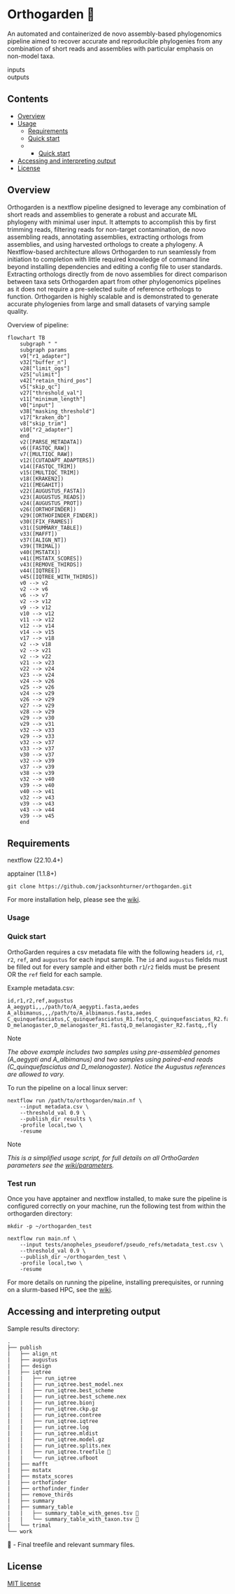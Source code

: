 # Orthogarden :seedling:

An automated and containerized de novo assembly-based phylogenomics pipeline aimed to recover accurate and reproducible phylogenies from any combination of short reads and assemblies with particular emphasis on non-model taxa.

inputs  
outputs  

## Contents
- [Overview](#Overview)
- [Usage](#Usage)
  - [Requirements](#Requirements)
  - [Quick start](#Quick-start)
  -   - [Quick start](#Test-run)
- [Accessing and interpreting output](#Accessing-and-interpreting-output)
- [License](#License)

## Overview

Orthogarden is a nextflow pipeline designed to leverage any combination of short reads and assemblies to generate a robust and accurate ML phylogeny with minimal user input. It attempts to accomplish this by first trimming reads, filtering reads for non-target contamination, de novo assembling reads, annotating assemblies, extracting orthologs from assemblies, and using harvested orthologs to create a phylogeny. A Nextflow-based architecture allows Orthogarden to run seamlessly from initiation to completion with little required knowledge of command line beyond installing dependencies and editing a config file to user standards. Extracting orthologs directly from de novo assemblies for direct comparison between taxa sets Orthogarden apart from other phylogenomics pipelines as it does not require a pre-selected suite of reference orthologs to function. Orthogarden is highly scalable and is demonstrated to generate accurate phylogenies from large and small datasets of varying sample quality.

Overview of pipeline:

```mermaid
flowchart TB
    subgraph " "
    subgraph params
    v9["r1_adapter"]
    v32["buffer_n"]
    v28["limit_ogs"]
    v25["ulimit"]
    v42["retain_third_pos"]
    v5["skip_qc"]
    v27["threshold_val"]
    v11["minimum_length"]
    v0["input"]
    v38["masking_threshold"]
    v17["kraken_db"]
    v8["skip_trim"]
    v10["r2_adapter"]
    end
    v2([PARSE_METADATA])
    v6([FASTQC_RAW])
    v7([MULTIQC_RAW])
    v12([CUTADAPT_ADAPTERS])
    v14([FASTQC_TRIM])
    v15([MULTIQC_TRIM])
    v18([KRAKEN2])
    v21([MEGAHIT])
    v22([AUGUSTUS_FASTA])
    v23([AUGUSTUS_READS])
    v24([AUGUSTUS_PROT])
    v26([ORTHOFINDER])
    v29([ORTHOFINDER_FINDER])
    v30([FIX_FRAMES])
    v31([SUMMARY_TABLE])
    v33([MAFFT])
    v37([ALIGN_NT])
    v39([TRIMAL])
    v40([MSTATX])
    v41([MSTATX_SCORES])
    v43([REMOVE_THIRDS])
    v44([IQTREE])
    v45([IQTREE_WITH_THIRDS])
    v0 --> v2
    v2 --> v6
    v6 --> v7
    v2 --> v12
    v9 --> v12
    v10 --> v12
    v11 --> v12
    v12 --> v14
    v14 --> v15
    v17 --> v18
    v2 --> v18
    v2 --> v21
    v2 --> v22
    v21 --> v23
    v22 --> v24
    v23 --> v24
    v24 --> v26
    v25 --> v26
    v24 --> v29
    v26 --> v29
    v27 --> v29
    v28 --> v29
    v29 --> v30
    v29 --> v31
    v32 --> v33
    v29 --> v33
    v32 --> v37
    v33 --> v37
    v30 --> v37
    v32 --> v39
    v37 --> v39
    v38 --> v39
    v32 --> v40
    v39 --> v40
    v40 --> v41
    v32 --> v43
    v39 --> v43
    v43 --> v44
    v39 --> v45
    end
```

## Requirements

nextflow (22.10.4+)

apptainer (1.1.8+)

```{bash}
git clone https://github.com/jacksonhturner/orthogarden.git
```

For more installation help, please see the [wiki](https://github.com/jacksonhturner/orthogarden/wiki/Installation-&-Dependencies).

### Usage

### Quick start

OrthoGarden requires a csv metadata file with the following headers `id`,	`r1`,	`r2`,	`ref`, and `augustus` for each input sample. The `id` and `augustus` fields must be filled out for every sample and either both `r1`/`r2` fields must be present OR the `ref` field for each sample.

Example metadata.csv:
```
id,r1,r2,ref,augustus
A_aegypti,,,/path/to/A_aegypti.fasta,aedes
A_albimanus,,,/path/to/A_albimanus.fasta,aedes
C_quinquefasciatus,C_quinquefasciatus_R1.fastq,C_quinquefasciatus_R2.fastq,,aedes
D_melanogaster,D_melanogaster_R1.fastq,D_melanogaster_R2.fastq,,fly
```
> [!NOTE]
> _The above example includes two samples using pre-assembled genomes (A_aegypti and A_albimanus) and two samples using paired-end reads (C_quinquefasciatus and D_melanogaster). Notice the Augustus references are allowed to vary._

To run the pipeline on a local linux server:
```{bash}
nextflow run /path/to/orthogarden/main.nf \
    --input metadata.csv \
    --threshold_val 0.9 \
    --publish_dir results \
    -profile local,two \
    -resume
```
> [!NOTE]
> _This is a simplified usage script, for full details on all OrthoGarden parameters see the [wiki/parameters](https://github.com/jacksonhturner/orthogarden/wiki/Parameters)._

### Test run

Once you have apptainer and nextflow installed, to make sure the pipeline is configured correctly on your machine, run the following test from within the orthogarden directory:

```{bash}
mkdir -p ~/orthogarden_test

nextflow run main.nf \
    --input tests/anopheles_pseudoref/pseudo_refs/metadata_test.csv \
    --threshold_val 0.9 \
    --publish_dir ~/orthogarden_test \
    -profile local,two \
    -resume
```

For more details on running the pipeline, installing prerequisites, or running on a slurm-based HPC, see the [wiki](https://github.com/jacksonhturner/orthogarden/wiki).

## Accessing and interpreting output

Sample results directory:
```
.
├── publish
|   ├── align_nt
|   ├── augustus
|   ├── design
|   ├── iqtree
|   |   ├── run_iqtree
|   |   ├── run_iqtree.best_model.nex
|   |   ├── run_iqtree.best_scheme
|   |   ├── run_iqtree.best_scheme.nex
|   |   ├── run_iqtree.bionj
|   |   ├── run_iqtree.ckp.gz
|   |   ├── run_iqtree.contree
|   |   ├── run_iqtree.iqtree
|   |   ├── run_iqtree.log
|   |   ├── run_iqtree.mldist
|   |   ├── run_iqtree.model.gz
|   |   ├── run_iqtree.splits.nex
|   |   ├── run_iqtree.treefile 🌱
|   |   └── run_iqtree.ufboot
|   ├── mafft
|   ├── mstatx
|   ├── mstatx_scores
|   ├── orthofinder
|   ├── orthofinder_finder
|   ├── remove_thirds
|   ├── summary
|   ├── summary_table
|   |   ├── summary_table_with_genes.tsv 🌱
|   |   └── summary_table_with_taxon.tsv 🌱
|   └── trimal
└── work
```

🌱 - Final treefile and relevant summary files.

## License

<a href="https://github.com/jacksonhturner/orthogarden/blob/master/LICENSE">MIT license</a>

